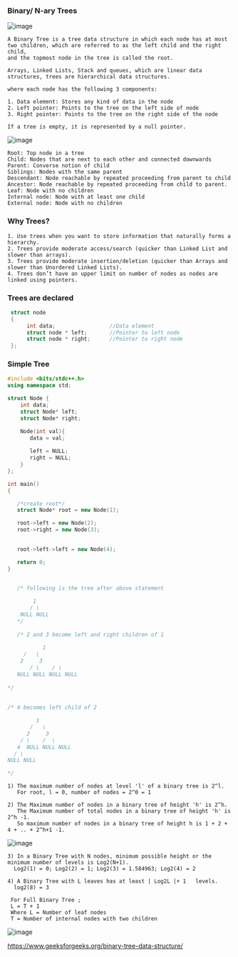 ### Binary/ N-ary Trees

![image](https://user-images.githubusercontent.com/59710234/156151445-a827dfe2-c83b-4197-bb2d-76cca2108573.png)

```
A Binary Tree is a tree data structure in which each node has at most two children, which are referred to as the left child and the right child,
and the topmost node in the tree is called the root.

Arrays, Linked Lists, Stack and queues, which are linear data structures, trees are hierarchical data structures.
```
```
where each node has the following 3 components:

1. Data element: Stores any kind of data in the node
2. Left pointer: Points to the tree on the left side of node
3. Right pointer: Points to the tree on the right side of the node

If a tree is empty, it is represented by a null pointer.
```
![image](https://user-images.githubusercontent.com/59710234/155928150-9efb502c-7532-4145-a59c-d04e81b44ece.png)
```
Root: Top node in a tree
Child: Nodes that are next to each other and connected downwards
Parent: Converse notion of child
Siblings: Nodes with the same parent
Descendant: Node reachable by repeated proceeding from parent to child
Ancestor: Node reachable by repeated proceeding from child to parent.
Leaf: Node with no children
Internal node: Node with at least one child
External node: Node with no children
```
### Why Trees?

```
1. Use trees when you want to store information that naturally forms a hierarchy.
2. Trees provide moderate access/search (quicker than Linked List and slower than arrays).
3. Trees provide moderate insertion/deletion (quicker than Arrays and slower than Unordered Linked Lists).
4. Trees don’t have an upper limit on number of nodes as nodes are linked using pointers.
```

### Trees are declared
 ```c++
  struct node
  {
       int data;                 //Data element
       struct node * left;       //Pointer to left node
       struct node * right;      //Pointer to right node
  };
 ```
### Simple Tree
```c++
#include <bits/stdc++.h>
using namespace std;

struct Node {
    int data;
    struct Node* left;
    struct Node* right;

    Node(int val){
       data = val;
    
       left = NULL;
       right = NULL;
    }
};

int main()
{

   /*create root*/
   struct Node* root = new Node(1);

   root->left = new Node(2);
   root->right = new Node(3);
 

   root->left->left = new Node(4);

   return 0;
}

  
   /* following is the tree after above statement

	    1
	   / \
	NULL NULL
   */
   
   /* 2 and 3 become left and right children of 1
				 
           1
	 /   \
	2     3
       / \    / \
   NULL NULL NULL NULL
 
*/
	
	
/* 4 becomes left child of 2

         1
       /   \
      2     3
    / \    /  \
   4  NULL NULL NULL
  / \
NULL NULL

*/

```
```
1) The maximum number of nodes at level 'l' of a binary tree is 2^l.
   For root, l = 0, number of nodes = 2^0 = 1 
   
2) The Maximum number of nodes in a binary tree of height 'h' is 2^h. 
   The Maximum number of total nodes in a binary tree of height 'h' is 2^h -1. 
   So maximum number of nodes in a binary tree of height h is 1 + 2 + 4 + .. + 2^h+1 -1.
 ```
 
 ![image](https://user-images.githubusercontent.com/59710234/156149791-6d839008-6f2a-482b-95c4-e1ef1a70e9df.png)
 
 ```
3) In a Binary Tree with N nodes, minimum possible height or the minimum number of levels is Log2(N+1).   
   Log2(1) = 0; Log2(2) = 1; Log2(3) = 1.584963; Log2(4) = 2

4) A Binary Tree with L leaves has at least | Log2L |+ 1   levels.
   log2(8) = 3
```

```
 For Full Binary Tree ;
 L = T + 1
 Where L = Number of leaf nodes
 T = Number of internal nodes with two children
```
![image](https://user-images.githubusercontent.com/59710234/156152465-ca2f82b0-1519-4781-98d8-b4fbbebaa87f.png)

https://www.geeksforgeeks.org/binary-tree-data-structure/
